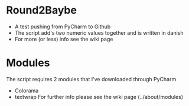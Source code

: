 # Round2Baybe
- A test pushing from PyCharm to Github
- The script add's two numeric values together and is written in danish
- For more (or less) info see the wiki page

# Modules
The script requires 2 modules that I've downloaded through PyCharm
- Colorama
- textwrap
For further info please see the wiki page (../about/modules)